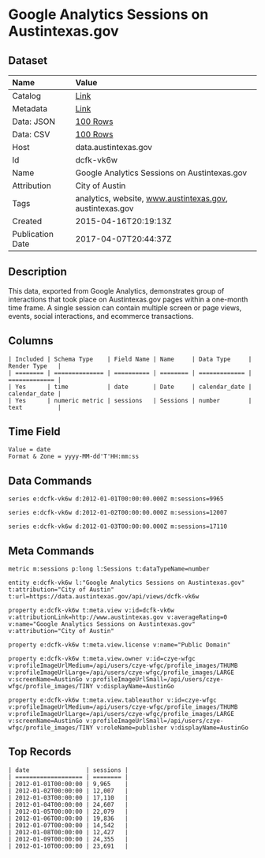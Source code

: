 # Google Analytics Sessions on Austintexas.gov

## Dataset

| Name | Value |
| :--- | :---- |
| Catalog | [Link](https://catalog.data.gov/dataset/google-analytics-sessions-on-austintexas-gov) |
| Metadata | [Link](https://data.austintexas.gov/api/views/dcfk-vk6w) |
| Data: JSON | [100 Rows](https://data.austintexas.gov/api/views/dcfk-vk6w/rows.json?max_rows=100) |
| Data: CSV | [100 Rows](https://data.austintexas.gov/api/views/dcfk-vk6w/rows.csv?max_rows=100) |
| Host | data.austintexas.gov |
| Id | dcfk-vk6w |
| Name | Google Analytics Sessions on Austintexas.gov |
| Attribution | City of Austin |
| Tags | analytics, website, www.austintexas.gov, austintexas.gov |
| Created | 2015-04-16T20:19:13Z |
| Publication Date | 2017-04-07T20:44:37Z |

## Description

This data, exported from Google Analytics, demonstrates group of interactions that took place on Austintexas.gov pages within a one-month time frame. A single session can contain multiple screen or page views, events, social interactions, and ecommerce transactions.

## Columns

```ls
| Included | Schema Type    | Field Name | Name     | Data Type     | Render Type   |
| ======== | ============== | ========== | ======== | ============= | ============= |
| Yes      | time           | date       | Date     | calendar_date | calendar_date |
| Yes      | numeric metric | sessions   | Sessions | number        | text          |
```

## Time Field

```ls
Value = date
Format & Zone = yyyy-MM-dd'T'HH:mm:ss
```

## Data Commands

```ls
series e:dcfk-vk6w d:2012-01-01T00:00:00.000Z m:sessions=9965

series e:dcfk-vk6w d:2012-01-02T00:00:00.000Z m:sessions=12007

series e:dcfk-vk6w d:2012-01-03T00:00:00.000Z m:sessions=17110
```

## Meta Commands

```ls
metric m:sessions p:long l:Sessions t:dataTypeName=number

entity e:dcfk-vk6w l:"Google Analytics Sessions on Austintexas.gov" t:attribution="City of Austin" t:url=https://data.austintexas.gov/api/views/dcfk-vk6w

property e:dcfk-vk6w t:meta.view v:id=dcfk-vk6w v:attributionLink=http://www.austintexas.gov v:averageRating=0 v:name="Google Analytics Sessions on Austintexas.gov" v:attribution="City of Austin"

property e:dcfk-vk6w t:meta.view.license v:name="Public Domain"

property e:dcfk-vk6w t:meta.view.owner v:id=czye-wfgc v:profileImageUrlMedium=/api/users/czye-wfgc/profile_images/THUMB v:profileImageUrlLarge=/api/users/czye-wfgc/profile_images/LARGE v:screenName=AustinGo v:profileImageUrlSmall=/api/users/czye-wfgc/profile_images/TINY v:displayName=AustinGo

property e:dcfk-vk6w t:meta.view.tableauthor v:id=czye-wfgc v:profileImageUrlMedium=/api/users/czye-wfgc/profile_images/THUMB v:profileImageUrlLarge=/api/users/czye-wfgc/profile_images/LARGE v:screenName=AustinGo v:profileImageUrlSmall=/api/users/czye-wfgc/profile_images/TINY v:roleName=publisher v:displayName=AustinGo
```

## Top Records

```ls
| date                | sessions | 
| =================== | ======== | 
| 2012-01-01T00:00:00 | 9,965    | 
| 2012-01-02T00:00:00 | 12,007   | 
| 2012-01-03T00:00:00 | 17,110   | 
| 2012-01-04T00:00:00 | 24,607   | 
| 2012-01-05T00:00:00 | 22,079   | 
| 2012-01-06T00:00:00 | 19,836   | 
| 2012-01-07T00:00:00 | 14,542   | 
| 2012-01-08T00:00:00 | 12,427   | 
| 2012-01-09T00:00:00 | 24,355   | 
| 2012-01-10T00:00:00 | 23,691   | 
```